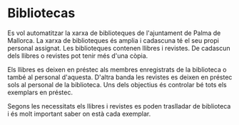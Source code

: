 # Bibliotecas

Es vol automatitzar la xarxa de biblioteques de l'ajuntament de Palma de Mallorca. La xarxa de biblioteques és amplia i cadascuna té el seu propi personal assignat. Les biblioteques contenen llibres i revistes. De cadascun dels llibres o revistes pot tenir més d'una còpia.

Els llibres es deixen en préstec als membres enregistrats de la biblioteca o també al personal d'aquesta. D'altra banda les revistes es deixen en préstec sols al personal de la biblioteca. Uns dels objectius és controlar bé tots els exemplars en préstec.

Segons les necessitats els llibres i revistes es poden traslladar de biblioteca i és molt important saber on està cada exemplar.
